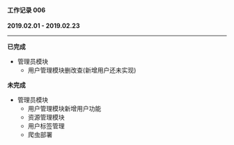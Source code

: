 #### 工作记录 006
**2019.02.01 - 2019.02.23**

---

**已完成**
* 管理员模块
  * 用户管理模块删改查(新增用户还未实现)


**未完成**
* 管理员模块
  * 用户管理模块新增用户功能
  * 资源管理模块
  * 用户标签管理
  * 爬虫部署
  
